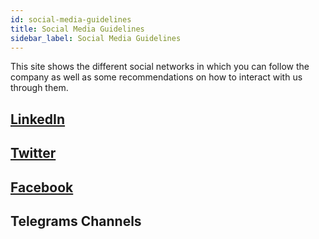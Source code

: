 ```yaml
---
id: social-media-guidelines
title: Social Media Guidelines
sidebar_label: Social Media Guidelines
---
```



This site shows the different social networks in which you can follow the company as well as some recommendations on how to interact with us through them.

## [LinkedIn](https://www.linkedin.com/company/eoscostarica/)

## [Twitter](https://twitter.com/EOSCostaRica)

## [Facebook](https://www.facebook.com/costaricaeos)

## Telegrams Channels